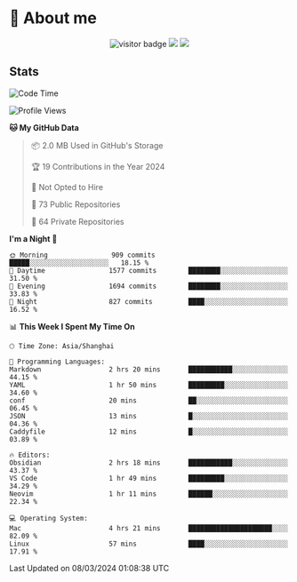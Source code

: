 <!-- ![](https://youpai.roccoshi.top/img/20200804214216.png) -->

# 🧐 About me
 
<p align="center">
<img src="https://visitor-badge.laobi.icu/badge?page_id=Lincest.Lincest&title=hits" alt="visitor badge"/>
<a href="mailto:imroccoshi@gmail.com"><img src="https://img.shields.io/badge/gmail-imroccoshi%40gmail.com-red"></a>
<a href="https://blog.roccoshi.top"><img src="https://img.shields.io/badge/blog-roccoshi-green"></a>
</p>

## Stats

<!--START_SECTION:waka-->
![Code Time](http://img.shields.io/badge/Code%20Time-998%20hrs%2039%20mins-blue)

![Profile Views](http://img.shields.io/badge/Profile%20Views-0-blue)

**🐱 My GitHub Data** 

> 📦 2.0 MB Used in GitHub's Storage 
 > 
> 🏆 19 Contributions in the Year 2024
 > 
> 🚫 Not Opted to Hire
 > 
> 📜 73 Public Repositories 
 > 
> 🔑 64 Private Repositories 
 > 
**I'm a Night 🦉** 

```text
🌞 Morning                909 commits         █████░░░░░░░░░░░░░░░░░░░░   18.15 % 
🌆 Daytime                1577 commits        ████████░░░░░░░░░░░░░░░░░   31.50 % 
🌃 Evening                1694 commits        ████████░░░░░░░░░░░░░░░░░   33.83 % 
🌙 Night                  827 commits         ████░░░░░░░░░░░░░░░░░░░░░   16.52 % 
```


📊 **This Week I Spent My Time On** 

```text
🕑︎ Time Zone: Asia/Shanghai

💬 Programming Languages: 
Markdown                 2 hrs 20 mins       ███████████░░░░░░░░░░░░░░   44.15 % 
YAML                     1 hr 50 mins        █████████░░░░░░░░░░░░░░░░   34.60 % 
conf                     20 mins             ██░░░░░░░░░░░░░░░░░░░░░░░   06.45 % 
JSON                     13 mins             █░░░░░░░░░░░░░░░░░░░░░░░░   04.36 % 
Caddyfile                12 mins             █░░░░░░░░░░░░░░░░░░░░░░░░   03.89 % 

🔥 Editors: 
Obsidian                 2 hrs 18 mins       ███████████░░░░░░░░░░░░░░   43.37 % 
VS Code                  1 hr 49 mins        █████████░░░░░░░░░░░░░░░░   34.29 % 
Neovim                   1 hr 11 mins        ██████░░░░░░░░░░░░░░░░░░░   22.34 % 

💻 Operating System: 
Mac                      4 hrs 21 mins       █████████████████████░░░░   82.09 % 
Linux                    57 mins             ████░░░░░░░░░░░░░░░░░░░░░   17.91 % 
```


 Last Updated on 08/03/2024 01:08:38 UTC
<!--END_SECTION:waka-->


